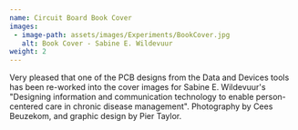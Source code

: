 ```yaml
---
name: Circuit Board Book Cover
images:
 - image-path: assets/images/Experiments/BookCover.jpg
   alt: Book Cover - Sabine E. Wildevuur
weight: 2
---
```

Very pleased that one of the PCB designs from the Data and Devices tools has been re-worked into the cover images for Sabine E. Wildevuur's "Designing information and communication technology to enable person-centered care in chronic disease management". Photography by Cees Beuzekom, and graphic design by Pier Taylor. 